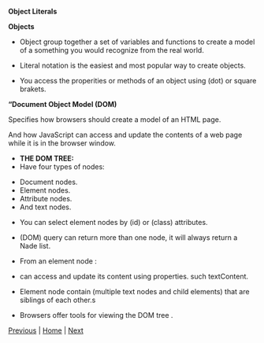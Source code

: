 **Object Literals**

**Objects**

* Object group together a set of variables and functions to create a model
of a something you would recognize from the real world.

* Literal notation is the easiest and most popular way to create objects.

* You access the properities or methods of an object using (dot) or square brakets.

**“Document Object Model (DOM)**

Specifies how browsers should create a model of an HTML page.

And how JavaScript can access and update the contents of a web page while it is in the browser window. 

* **THE DOM TREE:** 
* Have four types of nodes:

- Document nodes.
- Element nodes.
- Attribute nodes.
- And text nodes.

* You can select element nodes by (id) or (class) attributes.

* (DOM) query can return more than one node,
 it will always return a Nade list. 

 * From an element node : 

- can access and update its content using properties. such textContent.

* Element node contain (multiple text nodes and
child elements) that are siblings of each other.s

* Browsers offer tools for viewing the DOM tree . 


[Previous](class-05.md)  | [Home](README.md) | [Next](class-07.md)
